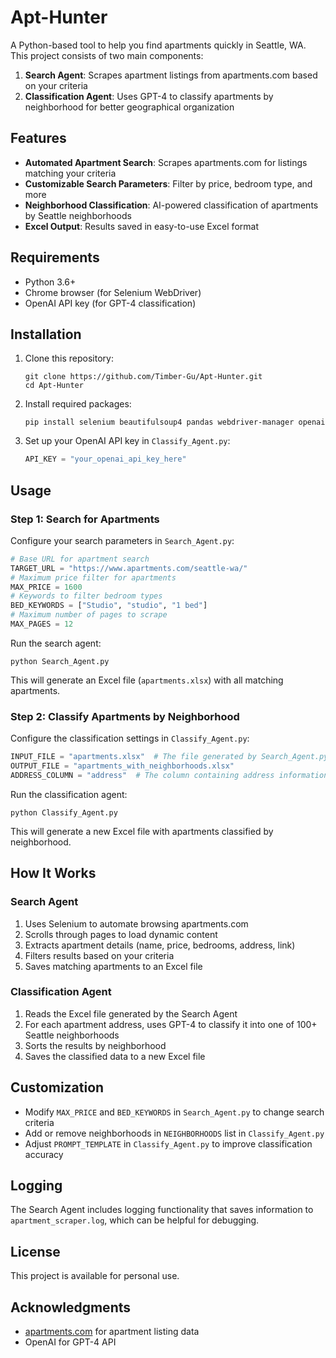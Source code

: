 # Apt-Hunter

A Python-based tool to help you find apartments quickly in Seattle, WA. This project consists of two main components:

1. **Search Agent**: Scrapes apartment listings from apartments.com based on your criteria
2. **Classification Agent**: Uses GPT-4 to classify apartments by neighborhood for better geographical organization

## Features

- **Automated Apartment Search**: Scrapes apartments.com for listings matching your criteria
- **Customizable Search Parameters**: Filter by price, bedroom type, and more
- **Neighborhood Classification**: AI-powered classification of apartments by Seattle neighborhoods
- **Excel Output**: Results saved in easy-to-use Excel format

## Requirements

- Python 3.6+
- Chrome browser (for Selenium WebDriver)
- OpenAI API key (for GPT-4 classification)

## Installation

1. Clone this repository:
   ```
   git clone https://github.com/Timber-Gu/Apt-Hunter.git
   cd Apt-Hunter
   ```

2. Install required packages:
   ```
   pip install selenium beautifulsoup4 pandas webdriver-manager openai
   ```

3. Set up your OpenAI API key in `Classify_Agent.py`:
   ```python
   API_KEY = "your_openai_api_key_here"
   ```

## Usage

### Step 1: Search for Apartments

Configure your search parameters in `Search_Agent.py`:

```python
# Base URL for apartment search
TARGET_URL = "https://www.apartments.com/seattle-wa/"
# Maximum price filter for apartments
MAX_PRICE = 1600
# Keywords to filter bedroom types
BED_KEYWORDS = ["Studio", "studio", "1 bed"]
# Maximum number of pages to scrape
MAX_PAGES = 12
```

Run the search agent:

```
python Search_Agent.py
```

This will generate an Excel file (`apartments.xlsx`) with all matching apartments.

### Step 2: Classify Apartments by Neighborhood

Configure the classification settings in `Classify_Agent.py`:

```python
INPUT_FILE = "apartments.xlsx"  # The file generated by Search_Agent.py
OUTPUT_FILE = "apartments_with_neighborhoods.xlsx"
ADDRESS_COLUMN = "address"  # The column containing address information
```

Run the classification agent:

```
python Classify_Agent.py
```

This will generate a new Excel file with apartments classified by neighborhood.

## How It Works

### Search Agent

1. Uses Selenium to automate browsing apartments.com
2. Scrolls through pages to load dynamic content
3. Extracts apartment details (name, price, bedrooms, address, link)
4. Filters results based on your criteria
5. Saves matching apartments to an Excel file

### Classification Agent

1. Reads the Excel file generated by the Search Agent
2. For each apartment address, uses GPT-4 to classify it into one of 100+ Seattle neighborhoods
3. Sorts the results by neighborhood
4. Saves the classified data to a new Excel file

## Customization

- Modify `MAX_PRICE` and `BED_KEYWORDS` in `Search_Agent.py` to change search criteria
- Add or remove neighborhoods in `NEIGHBORHOODS` list in `Classify_Agent.py`
- Adjust `PROMPT_TEMPLATE` in `Classify_Agent.py` to improve classification accuracy

## Logging

The Search Agent includes logging functionality that saves information to `apartment_scraper.log`, which can be helpful for debugging.

## License

This project is available for personal use.

## Acknowledgments

- [apartments.com](https://www.apartments.com) for apartment listing data
- OpenAI for GPT-4 API 

